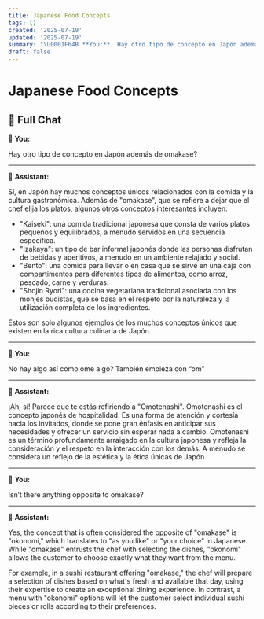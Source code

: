 ```yaml
---
title: Japanese Food Concepts
tags: []
created: '2025-07-19'
updated: '2025-07-19'
summary: "\U0001F64B **You:**  Hay otro tipo de concepto en Japón además de omakase?"
draft: false
---
```


# Japanese Food Concepts

## 🧠 Full Chat

🙋 **You:**

Hay otro tipo de concepto en Japón además de omakase?

---

🤖 **Assistant:**

Sí, en Japón hay muchos conceptos únicos relacionados con la comida y la cultura gastronómica. Además de "omakase", que se refiere a dejar que el chef elija los platos, algunos otros conceptos interesantes incluyen:

- "Kaiseki": una comida tradicional japonesa que consta de varios platos pequeños y equilibrados, a menudo servidos en una secuencia específica.
- "Izakaya": un tipo de bar informal japonés donde las personas disfrutan de bebidas y aperitivos, a menudo en un ambiente relajado y social.
- "Bento": una comida para llevar o en casa que se sirve en una caja con compartimentos para diferentes tipos de alimentos, como arroz, pescado, carne y verduras.
- "Shojin Ryori": una cocina vegetariana tradicional asociada con los monjes budistas, que se basa en el respeto por la naturaleza y la utilización completa de los ingredientes.

Estos son solo algunos ejemplos de los muchos conceptos únicos que existen en la rica cultura culinaria de Japón.

---

🙋 **You:**

No hay algo así como ome algo? También empieza con “om”

---

🤖 **Assistant:**

¡Ah, sí! Parece que te estás refiriendo a "Omotenashi". Omotenashi es el concepto japonés de hospitalidad. Es una forma de atención y cortesía hacia los invitados, donde se pone gran énfasis en anticipar sus necesidades y ofrecer un servicio sin esperar nada a cambio. Omotenashi es un término profundamente arraigado en la cultura japonesa y refleja la consideración y el respeto en la interacción con los demás. A menudo se considera un reflejo de la estética y la ética únicas de Japón.

---

🙋 **You:**

Isn’t there anything opposite to omakase?

---

🤖 **Assistant:**

Yes, the concept that is often considered the opposite of "omakase" is "okonomi," which translates to "as you like" or "your choice" in Japanese. While "omakase" entrusts the chef with selecting the dishes, "okonomi" allows the customer to choose exactly what they want from the menu.

For example, in a sushi restaurant offering "omakase," the chef will prepare a selection of dishes based on what's fresh and available that day, using their expertise to create an exceptional dining experience. In contrast, a menu with "okonomi" options will let the customer select individual sushi pieces or rolls according to their preferences.